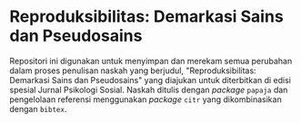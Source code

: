# Reproduksibilitas: Demarkasi Sains dan Pseudosains
Repositori ini digunakan untuk menyimpan dan merekam semua perubahan dalam proses penulisan naskah yang berjudul, "Reproduksibilitas: Demarkasi Sains dan Pseudosains" yang diajukan untuk diterbitkan di edisi spesial Jurnal Psikologi Sosial.
Naskah ditulis dengan *package* `papaja` dan pengelolaan referensi menggunakan *package* `citr` yang dikombinasikan dengan `bibtex`.

